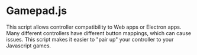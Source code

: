 # Gamepad.js
This script allows controller compatibility to Web apps or Electron apps. Many different controllers have different button mappings, which can cause issues. This script makes it easier to "pair up" your controller to your Javascript games.

